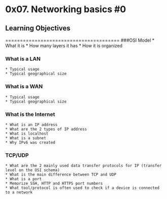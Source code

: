 # 0x07. Networking basics #0

## Learning Objectives
=======================================
###OSI Model
    * What it is
    * How many layers it has
    * How it is organized

### What is a LAN
    * Typical usage
    * Typical geographical size

### What is a WAN
    * Typical usage
    * Typical geographical size

### What is the Internet
    * What is an IP address
    * What are the 2 types of IP address
    * What is localhost
    * What is a subnet
    * Why IPv6 was created

### TCP/UDP
    * What are the 2 mainly used data transfer protocols for IP (transfer level on the OSI schema)
    * What is the main difference between TCP and UDP
    * What is a port
    * Memorize SSH, HTTP and HTTPS port numbers
    * What tool/protocol is often used to check if a device is connected to a network
